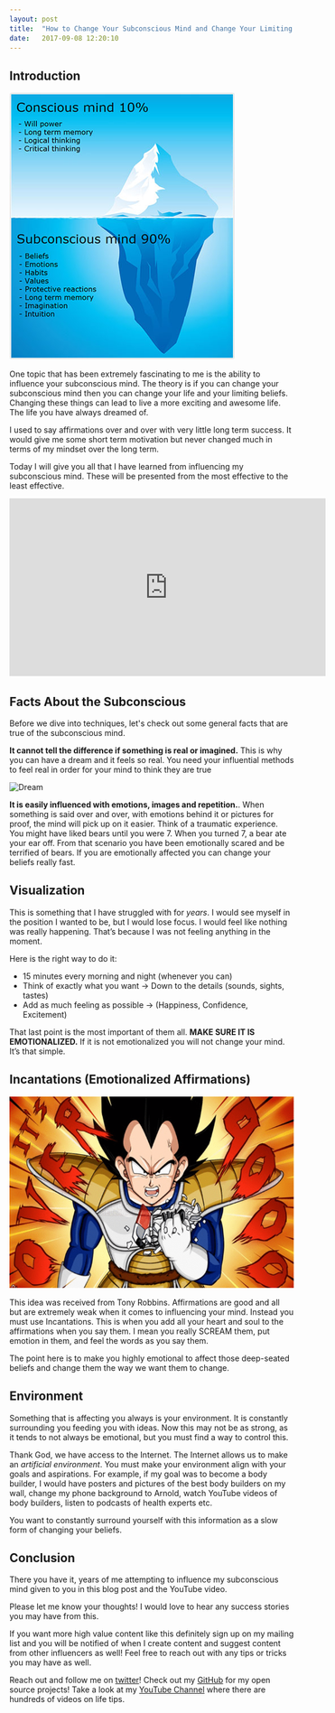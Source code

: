 ```yaml
---
layout: post
title:  "How to Change Your Subconscious Mind and Change Your Limiting Beliefs"
date:   2017-09-08 12:20:10  
---
```


## Introduction 

![Subconscious](/assets/how-to-influence-sub/iceberg.jpg)

One topic that has been extremely fascinating to me is the ability to influence your subconscious mind.  The theory is if you can change your subconscious mind then you can change your life and your limiting beliefs.  Changing these things can lead to live a more exciting and awesome life.  The life you have always dreamed of.

I used to say affirmations over and over with very little long term success.  It would give me some short term motivation but never changed much in terms of my mindset over the long term.

Today I will give you all that I have learned from influencing my subconscious mind.  These will be presented from the most effective to the least effective.

<iframe width="560" height="315" src="https://www.youtube.com/embed/24NgReE7olY" frameborder="0" allowfullscreen></iframe>

## Facts About the Subconscious 

Before we dive into techniques, let's check out some general facts that are true of the subconscious mind.

**It cannot tell the difference if something is real or imagined.** This is why you can have a dream and it feels so real.  You need your influential methods to feel real in order for your mind to think they are true

![Dream](/assets/how-to-influence-sub/dream.gif)

**It is easily influenced with emotions, images and repetition.**. When something is said over and over, with emotions behind it or pictures for proof, the mind will pick up on it easier.  Think of a traumatic experience.  You might have liked bears until you were 7.  When you turned 7, a bear ate your ear off.  From that scenario you have been emotionally scared and be terrified of bears.  If you are emotionally affected you can change your beliefs really fast.

## Visualization

This is something that I have struggled with for *years*.  I would see myself in the position I wanted to be, but I would lose focus.  I would feel like nothing was really happening.  That’s because I was not feeling anything in the moment.

Here is the right way to do it:

- 15 minutes every morning and night (whenever you can)
- Think of exactly what you want -> Down to the details (sounds, sights, tastes)
- Add as much feeling as possible -> (Happiness, Confidence, Excitement)

That last point is the most important of them all.  **MAKE SURE IT IS EMOTIONALIZED.**  If it is not emotionalized you will not change your mind. It’s that simple. 

## Incantations (Emotionalized Affirmations)

![9000](/assets/how-to-influence-sub/9000.gif)

This idea was received from Tony Robbins.  Affirmations are good and all but are extremely weak when it comes to influencing your mind.  Instead you must use Incantations.  This is when you add all your heart and soul to the affirmations when you say them.  I mean you really SCREAM them, put emotion in them, and feel the words as you say them.  

The point here is to make you highly emotional to affect those deep-seated beliefs and change them the way we want them to change.

## Environment

Something that is affecting you always is your environment.  It is constantly surrounding you feeding you with ideas.  Now this may not be as strong, as it tends to not always be emotional, but you must find a way to control this.

Thank God, we have access to the Internet.  The Internet allows us to make an *artificial environment*.  You must make your environment align with your goals and aspirations.  For example, if my goal was to become a body builder, I would have posters and pictures of the best body builders on my wall, change my phone background to Arnold, watch YouTube videos of body builders, listen to podcasts of health experts etc.

You want to constantly surround yourself with this information as a slow form of changing your beliefs.

## Conclusion

There you have it, years of me attempting to influence my subconscious mind given to you in this blog post and the YouTube video.  

Please let me know your thoughts! I would love to hear any success stories you may have from this.

If you want more high value content like this definitely sign up on my mailing list and you will be notified of when I create content and suggest content from other influencers as well! Feel free to reach out with any tips or tricks you may have as well.

Reach out and follow me on [twitter][twitter]!  Check out my [GitHub][github] for my open source projects! Take a look at my [YouTube Channel][youtube] where there are hundreds of videos on life tips.


[github]: https://github.com/acucciniello
[twitter]: https://twitter.com/antocucciniello
[youtube]: https://www.youtube.com/channel/UC8icMMql5SjCaXXMvILGIUA

